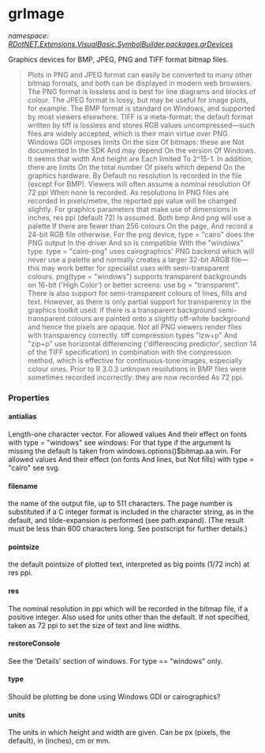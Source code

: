 ﻿# grImage
_namespace: [RDotNET.Extensions.VisualBasic.SymbolBuilder.packages.grDevices](./index.md)_

Graphics devices for BMP, JPEG, PNG and TIFF format bitmap files.

> 
>  Plots in PNG and JPEG format can easily be converted to many other bitmap formats, and both can be displayed in modern web browsers. The PNG format is lossless and is best for line diagrams and blocks of colour. The JPEG format is lossy, but may be useful for image plots, for example. The BMP format is standard on Windows, and supported by most viewers elsewhere. TIFF is a meta-format: the default format written by tiff is lossless and stores RGB values uncompressed—such files are widely accepted, which is their main virtue over PNG.
>  Windows GDI imposes limits On the size Of bitmaps: these are Not documented In the SDK And may depend On the version Of Windows. It seems that width And height are Each limited To 2^15-1. In addition, there are limits On the total number Of pixels which depend On the graphics hardware.
>  By Default no resolution Is recorded In the file (except For BMP). Viewers will often assume a nominal resolution Of 72 ppi When none Is recorded. As resolutions In PNG files are recorded In pixels/metre, the reported ppi value will be changed slightly.
>  For graphics parameters that make use of dimensions in inches, res ppi (default 72) Is assumed.
>  Both bmp And png will use a palette If there are fewer than 256 colours On the page, And record a 24-bit RGB file otherwise. For the png device, type = "cairo" does the PNG output In the driver And so Is compatible With the "windows" type. type = "cairo-png" uses cairographics' PNG backend which will never use a palette and normally creates a larger 32-bit ARGB file—this may work better for specialist uses with semi-transparent colours.
>  png(type = "windows") supports transparent backgrounds on 16-bit ('High Color’) or better screens: use bg = "transparent". There is also support for semi-transparent colours of lines, fills and text. However, as there is only partial support for transparency in the graphics toolkit used: if there is a transparent background semi-transparent colours are painted onto a slightly off-white background and hence the pixels are opaque.
>  Not all PNG viewers render files with transparency correctly.
>  tiff compression types "lzw+p" And "zip+p" use horizontal differencing ('differencing predictor’, section 14 of the TIFF specification) in combination with the compression method, which is effective for continuous-tone images, especially colour ones.
>  Prior to R 3.0.3 unknown resolutions in BMP files were sometimes recorded incorrectly: they are now recorded As 72 ppi.
>  



### Properties

#### antialias
Length-one character vector.
 For allowed values And their effect on fonts with type = "windows" see windows: For that type if the argument Is missing the default Is taken from windows.options()$bitmap.aa.win.
 For allowed values And their effect (on fonts And lines, but Not fills) with type = "cairo" see svg.
#### filename
the name of the output file, up to 511 characters. The page number is substituted if a C integer format is included in the character string, as in the default, and tilde-expansion is performed (see path.expand). (The result must be less than 600 characters long. See postscript for further details.)
#### pointsize
the default pointsize of plotted text, interpreted as big points (1/72 inch) at res ppi.
#### res
The nominal resolution in ppi which will be recorded in the bitmap file, if a positive integer. Also used for units other than the default. If not specified, taken as 72 ppi to set the size of text and line widths.
#### restoreConsole
See the ‘Details’ section of windows. For type == "windows" only.
#### type
Should be plotting be done using Windows GDI or cairographics?
#### units
The units in which height and width are given. Can be px (pixels, the default), in (inches), cm or mm.
